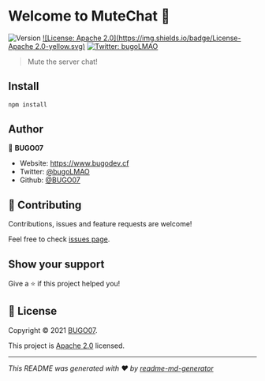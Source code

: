 # Welcome to MuteChat 👋
![Version](https://img.shields.io/badge/version-1.0-blue.svg?cacheSeconds=2592000)
[![License: Apache 2.0](https://img.shields.io/badge/License-Apache 2.0-yellow.svg)](https://www.apache.org/licenses/LICENSE-2.0)
[![Twitter: bugoLMAO](https://img.shields.io/twitter/follow/bugoLMAO.svg?style=social)](https://twitter.com/bugoLMAO)

> Mute the server chat!

## Install

```sh
npm install
```

## Author

👤 **BUGO07**

* Website: https://www.bugodev.cf
* Twitter: [@bugoLMAO](https://twitter.com/bugoLMAO)
* Github: [@BUGO07](https://github.com/BUGO07)

## 🤝 Contributing

Contributions, issues and feature requests are welcome!

Feel free to check [issues page](https://github.com/BUGO07/MuteChat/issues). 

## Show your support

Give a ⭐️ if this project helped you!


## 📝 License

Copyright © 2021 [BUGO07](https://github.com/BUGO07).

This project is [Apache 2.0](https://www.apache.org/licenses/LICENSE-2.0) licensed.

***
_This README was generated with ❤️ by [readme-md-generator](https://github.com/kefranabg/readme-md-generator)_